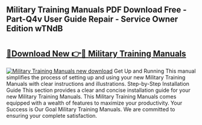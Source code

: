 ## Military Training Manuals PDF Download Free - Part-Q4v User Guide Repair - Service Owner Edition wTNdB

# <h2><a href="http://cf129.oget.top/?id=Military+Training+Manuals">🔗Download New 👉🔴 Military Training Manuals</a></h2>

[![Military Training Manuals new download](https://i.imgur.com/5g1atiW.png)](http://cf129.oget.top/?id=Military+Training+Manuals)
Get Up and Running This manual simplifies the process of setting up and using your new Military Training Manuals with clear instructions and illustrations. Step-by-Step Installation Guide This section provides a clear and concise installation guide for your new Military Training Manuals. This Military Training Manuals comes equipped with a wealth of features to maximize your productivity. Your Success is Our Goal Military Training Manuals. We are committed to ensuring your complete satisfaction.
